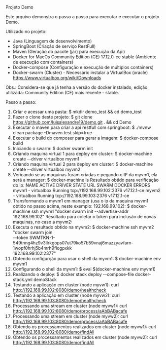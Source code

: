 Projeto Demo

Este arquivo demonstra o passo a passo para executar e executar o projeto Demo.

Utilizado no projeto:
- Java (Linguagem de desenvolvimento)
- SpringBoot  (Criação de serviço RestFull)
- Maven (Geração do pacote (jar) para execução da Api)
- Docker for MacOs Community Edition (CE) 17.12.0-ce stable (Ambiente de execução com containers)
- Docker-compose (Configuração e execução de múltiplos containers)
- Docker-swarm (Cluster) - Necessário instalar a VirtualBox (oracle) https://www.virtualbox.org/wiki/Downloads 

Obs.: Considera-se que já tenha a versão do docker instalado, edição utilizada: Community Edition (CE) mais recente - stable.

Passo a passo:

1. Criar e acessar uma pasta: $ mkdir demo_test && cd demo_test  
2. Fazer o clone deste projeto: $ git clone https://github.com/luisalexandre19/demo.git . && cd Demo
3. Executar o maven para criar a api restfull com springboot: $ ./mvnw clean package -Dmaven.test.skip=true 
4. Executar o build do composer para gerar a imagem: $ docker-compose build
5. Iniciando o swarm: $ docker swarm init
6. Criando maquina virtual 1 para deploy em cluster: $ docker-machine create --driver virtualbox myvm1
7. Criando maquina virtual 2 para deploy em cluster: $ docker-machine create --driver virtualbox myvm2
8. Vericando se as maquinas foram criadas e pegando o IP da myvm1, ela será a manager: $ docker-machine ls
Resultado obtido para verificação do ip:
NAME    ACTIVE   DRIVER       STATE     URL                         SWARM   DOCKER        ERRORS
myvm1   -        virtualbox   Running   tcp://192.168.99.102:2376           v17.12.1-ce
myvm2   -        virtualbox   Running   tcp://192.168.99.103:2376           v17.12.1-ce
9. Transformando a myvm1 em manager (usa o ip da maquina myvm1 obtido no passo acima, neste exemplo: 192.168.99.102): $ docker-machine ssh myvm1 "docker swarm init --advertise-addr 192.168.99.102"
Resultado para coletar o token para inclusão de novas maquinas, no caso a myvm2: 
10. Executa o resultado obtido na myvm2: $ docker-machine ssh myvm2 "docker swarm join \
--token SWMTKN-1-549tnng4hz9v3llrkgops07ut79ko57b59vnaj6mazzyavfarn-1wopf0hrhj5b4mrh9flogpxkk \
192.168.99.102:2377"
11. Obtendo configurção para usar o shell da myvm1: $ docker-machine env myvm1
12. Configurando o shell da myvm1: $ eval $(docker-machine env myvm1)
13. Realizando o deploy: $ docker stack deploy --compose-file docker-stack.yml demoStack
14. Testando a aplicação em cluster (node myvw1): curl http://192.168.99.102:8080/demo/healthcheck
15. Testando a aplicação em cluster (node myvw2): curl http://192.168.99.103:8080/demo/healthcheck
16. Processando uma stream em cluster (node myvw1): curl http://192.168.99.102:8080/demo/process/aAbBABacafe
17. Processando uma stream em cluster (node myvw2): curl http://192.168.99.103:8080/demo/process/aAbBABacafe
18. Obtendo os processamentos realizados em cluster (node myvw1): curl http://192.168.99.102:8080/demo/findAll
18. Obtendo os processamentos realizados em cluster (node myvw2): curl http://192.168.99.103:8080/demo/findAll



